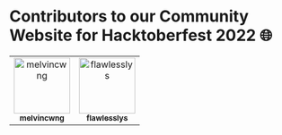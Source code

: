 <h1> Contributors to our Community Website for Hacktoberfest 2022 🌐</h1>

<!-- CONTRIBUTORS.md START -->
<!--
  Each <tr></tr> element contains MAX 6 <td></td> elements.
  Please begin with a new <tr></tr> element if the previous one is already full.
-->

<table>
  <tr>
    <td align="center">
        <a href="https://github.com/melvincwng">
            <img src="https://avatars.githubusercontent.com/u/77479885?v=4" width="100;" alt="melvincwng"/>
            <br />
            <sub><b>melvincwng</b></sub>
        </a>
    </td>
    <td align="center">
        <a href="https://github.com/flawlesslys">
            <img src="https://avatars.githubusercontent.com/u/81615152?v=4" width="100;" alt="flawlesslys"/>
            <br />
            <sub><b>flawlesslys</b></sub>
        </a>
    </td>
  </tr>   
</table>

<!-- CONTRIBUTORS.md END -->